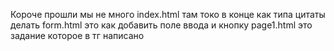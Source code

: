 Короче прошли мы не много
index.html там токо в конце как типа цитаты делать
form.html это как добавить поле ввода и кнопку
page1.html это задание которое в тг написано 
